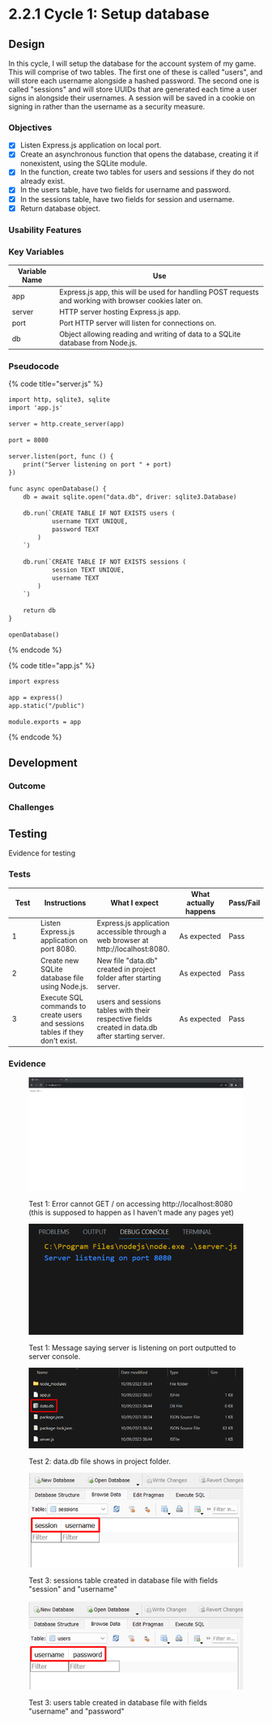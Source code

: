 # 2.2.1 Cycle 1: Setup database

## Design

In this cycle, I will setup the database for the account system of my game. This will comprise of two tables. The first one of these is called "users", and will store each username alongside a hashed password. The second one is called "sessions" and will store UUIDs that are generated each time a user signs in alongside their usernames. A session will be saved in a cookie on signing in rather than the username as a security measure.

### Objectives

* [x] Listen Express.js application on local port.
* [x] Create an asynchronous function that opens the database, creating it if nonexistent, using the SQLite module.
* [x] In the function, create two tables for users and sessions if they do not already exist.
* [x] In the users table, have two fields for username and password.
* [x] In the sessions table, have two fields for session and username.
* [x] Return database object.

### Usability Features

### Key Variables

| Variable Name | Use                                                                                                     |
| ------------- | ------------------------------------------------------------------------------------------------------- |
| app           | Express.js app, this will be used for handling POST requests and working with browser cookies later on. |
| server        | HTTP server hosting Express.js app.                                                                     |
| port          | Port HTTP server will listen for connections on.                                                        |
| db            | Object allowing reading and writing of data to a SQLite database from Node.js.                          |

### Pseudocode

{% code title="server.js" %}
```
import http, sqlite3, sqlite
import 'app.js'

server = http.create_server(app)

port = 8080

server.listen(port, func () {
    print("Server listening on port " + port)
})

func async openDatabase() {
    db = await sqlite.open("data.db", driver: sqlite3.Database)
    
    db.run(`CREATE TABLE IF NOT EXISTS users (
            username TEXT UNIQUE,
            password TEXT
        )
    `)
    
    db.run(`CREATE TABLE IF NOT EXISTS sessions (
            session TEXT UNIQUE,
            username TEXT
        )
    `)
    
    return db
}

openDatabase()
```
{% endcode %}

{% code title="app.js" %}
```
import express

app = express()
app.static("/public")

module.exports = app
```
{% endcode %}

## Development

### Outcome



### Challenges



## Testing

Evidence for testing

### Tests

<table><thead><tr><th width="95">Test</th><th width="158">Instructions</th><th width="171">What I expect</th><th width="174">What actually happens</th><th>Pass/Fail</th></tr></thead><tbody><tr><td>1</td><td>Listen Express.js application on port 8080.</td><td>Express.js application accessible through a web browser at http://localhost:8080.</td><td>As expected</td><td>Pass</td></tr><tr><td>2</td><td>Create new SQLite database file using Node.js.</td><td>New file "data.db" created in project folder after starting server.</td><td>As expected</td><td>Pass</td></tr><tr><td>3</td><td>Execute SQL commands to create users and sessions tables if they don't exist.</td><td>users and sessions tables with their respective fields created in data.db after starting server.</td><td>As expected</td><td>Pass</td></tr></tbody></table>

### Evidence

<figure><img src="../.gitbook/assets/image (5).png" alt=""><figcaption><p>Test 1: Error cannot GET / on accessing http://localhost:8080 (this is supposed to happen as I haven't made any pages yet)</p></figcaption></figure>

<figure><img src="../.gitbook/assets/image (6).png" alt=""><figcaption><p>Test 1: Message saying server is listening on port outputted to server console.</p></figcaption></figure>

<figure><img src="../.gitbook/assets/image (7).png" alt=""><figcaption><p>Test 2: data.db file shows in project folder.</p></figcaption></figure>

<figure><img src="../.gitbook/assets/image (8).png" alt=""><figcaption><p>Test 3: sessions table created in database file with fields "session" and "username"</p></figcaption></figure>

<figure><img src="../.gitbook/assets/image (9).png" alt=""><figcaption><p>Test 3: users table created in database file with fields "username" and "password"</p></figcaption></figure>
